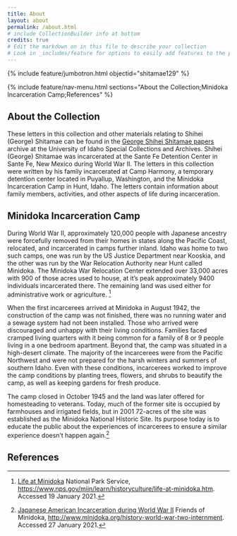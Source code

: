 ```yaml
---
title: About
layout: about
permalink: /about.html
# include CollectionBuilder info at bottom
credits: true
# Edit the markdown on in this file to describe your collection
# Look in _includes/feature for options to easily add features to the page
---
```


{% include feature/jumbotron.html objectid="shitamae129" %} 

{% include feature/nav-menu.html sections="About the Collection;Minidoka Incarceration Camp;References" %}

## About the Collection

These letters in this collection and other materials relating to Shihei (George) Shitamae can be found in the [George Shihei Shitamae papers](https://archiveswest.orbiscascade.org/ark:/80444/xv302637/) archive at the University of Idaho Special Collections and Archives. Shihei (George) Shitamae was incarcerated at the Sante Fe Detention Center in Sante Fe, New Mexico during World War II. The letters in this collection were written by his family incarcerated at Camp Harmony, a temporary detention center located in Puyallup, Washington, and the Minidoka Incarceration Camp in Hunt, Idaho. The letters contain information about family members, activities, and other aspects of life during incarceration.

## Minidoka Incarceration Camp

During World War II, approximately 120,000 people with Japanese ancestry were forcefully removed from their homes in states along the Pacific Coast, relocated, and incarcerated in camps further inland. Idaho was home to two such camps, one was run by the US Justice Department near Kooskia, and the other was run by the War Relocation Authority near Hunt called Minidoka. The Minidoka War Relocation Center extended over 33,000 acres with 900 of those acres used to house, at it’s peak approximately 9400 individuals incarcerated there. The remaining land was used either for administrative work or agriculture. [^1]

When the first incarcerees arrived at Minidoka in August 1942, the construction of the camp was not finished, there was no running water and a sewage system had not been installed. Those who arrived were discouraged and unhappy with their living conditions. Families faced cramped living quarters with it being common for a family of 8 or 9 people living in a one bedroom apartment. Beyond that, the camp was situated in a high-desert climate. The majority of the incarcerees were from the Pacific Northwest and were not prepared for the harsh winters and summers of southern Idaho. Even with these conditions, incarcerees worked to improve the camp conditions by planting trees, flowers, and shrubs to beautify the camp, as well as keeping gardens for fresh produce.

The camp closed in October 1945 and the land was later offered for homesteading to veterans. Today, much of the former site is occupied by farmhouses and irrigated fields, but in 2001 72-acres of the site was established as the Minidoka National Historic Site. Its purpose today is to educate the public about the experiences of incarcerees to ensure a similar experience doesn’t happen again.[^2]


## References

[^1]: [Life at Minidoka](https://perma.cc/EWJ2-K45T) National Park Service, https://www.nps.gov/miin/learn/historyculture/life-at-minidoka.htm. Accessed 19 January 2021.

[^2]: [Japanese American Incarceration during World War II](https://perma.cc/7962-PWMB) Friends of Minidoka, http://www.minidoka.org/history-world-war-two-internment. Accessed 27 January 2021.
